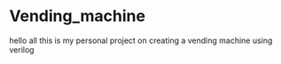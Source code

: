 # Vending_machine
hello all this is my personal project on creating a vending machine using verilog
